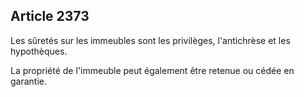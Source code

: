Article 2373
----
Les sûretés sur les immeubles sont les privilèges, l'antichrèse et les
hypothèques.

La propriété de l'immeuble peut également être retenue ou cédée en garantie.
